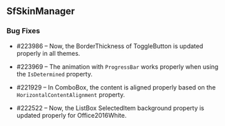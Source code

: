 ## SfSkinManager

### Bug Fixes

* \#223986 – Now, the BorderThickness of ToggleButton is updated properly in all themes.

* \#223969 – The animation with `ProgressBar` works properly when using the `IsDetermined` property.

* \#221929 – In ComboBox, the content is aligned properly based on the `HorizontalContentAlignment` property.

* \#222522 – Now, the ListBox SelectedItem background property is updated properly for Office2016White.
